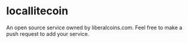 # locallitecoin
An open source service owned by liberalcoins.com. Feel free to make a push request to add your service.
